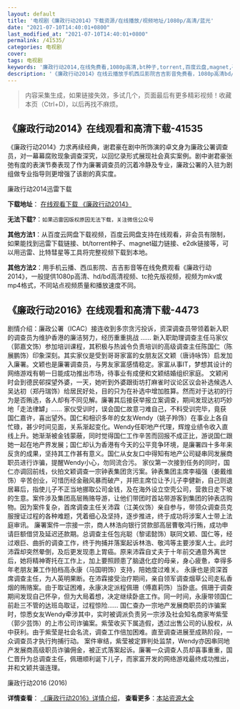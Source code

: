 ```yaml
---
layout: default
title: '电视剧《廉政行动2014》下载资源/在线播放/视频地址/1080p/高清/蓝光'
date: "2021-07-10T14:40:01+0800"
last_modified_at: "2021-07-10T14:40:01+0800"
permalink: /41535/
categories: 电视剧
cover:
tags: 电视剧
keywords: '廉政行动2014,在线免费看,1080p高清,bt种子,torrent,百度云盘,magnet,磁力链,迅雷下载资源'
description: '《廉政行动2014》在线云播放手机西瓜影院吉吉影音免费看，1080p高清bd/hd未删减完整版和tc抢先枪版，mkv/mp4格式，附带bt/torrent种子、magnet/磁力链、百度云盘、网盘资源迅雷下载链接'
---
```


>内容采集生成，如果链接失效，多试几个，页面最后有更多精彩视频！收藏本页（Ctrl+D)，以后再找不麻烦。


## 《廉政行动2014》在线观看和高清下载-41535

《廉政行动2014》力求再续经典，谢君豪在剧中所饰演的卓文身为廉政公署调查员，对一幕幕腐败现象调查深究，以回忆录形式展现社会真实案例。剧中谢君豪张弛有度的表演节奏表现了作为廉署调查员的沉着冷静及专业，廉政公署的入驻为剧组做专业指导则更增强了该剧的真实度。</p>


廉政行动2014迅雷下载

**下载地址**： [在线观看下载 《廉政行动2014》](https://www.993dy.com//vod-detail-id-10739.html) 


**无法下载?**：`如果迅雷因版权原因无法下载，关注微信公众号 `

**其他方法1**：从百度云网盘下载视频，百度云网盘支持在线观看，非会员有限制，如果能找到迅雷下载链接、bt/torrent种子、magnet磁力链接、e2dk链接等，可以用迅雷、比特彗星等工具将完整视频下载到本地。

**其他方法2**：用手机云播、西瓜影院、吉吉影音等在线免费观看《廉政行动2014》，一般提供1080p高清、hd/bd高清视频、tc抢先版视频，视频为mkv或mp4格式，不同站点视频质量和播放速度不同。


## 《廉政行动2016》在线观看和高清下载-4473

剧情介绍：廉政公署（ICAC）接连收到多宗贪污投诉，资深调查员带领着新入职的调查员为维护香港的廉洁努力，经历重重挑战 …… 新入职助理调查主任马家仪（郭嘉文饰）参加培训课程，其积极与热诚令负责培训的高级调查主任陈国仁（陈展鹏饰）印象深刻。其实家仪是受到哥哥家富的女朋友区文颖（唐诗咏饰）启发加入廉署。文颖也是廉署调查员，与男友家富感情稳定。家富从事IT，梦想其设计的网络游戏有朝一日能成功推出市场，待事业有成便和文颖结婚组织家庭。 文颖闲时会到德民邨探望外婆，一天，她听到外婆跟街坊打麻雀时议论区议会补选候选人吴达初（郑丹瑞饰）给居民好处，目的只为在补选中增加胜算。然而对于达初的行为是否贿选，各人却有不同见解。廉署其后接获举报立案调查，期间发现达初巧妙地「走法律罅」…… 家仪受训时，误会国仁故意刁难自己，不料受训完毕，竟获国仁嘉许，喜出望外。国仁和相识多年的女友Wendy（姚子羚饰）在事业上各自忙碌，甚少时间见面，关系渐起变化。Wendy任职地产代理，辉煌业绩令收入直线上升。她渐渐被金钱蒙蔽，同时觉得国仁工作辛苦而回报不成正比，游说国仁跟她一起在地产界发展；国仁却认为香港有今天的公平竞争环境，是廉署四十多年来反贪的成果，坚持其工作甚有意义。国仁从女友口中得知有地产公司疑串同发展商职员进行诈骗，提醒Wendy小心，勿同流合污。 家仪第一次接到任务的同时，国仁亦调回前线，伙拍文颖调查一宗钟表集团贪污案。钟表集团主席李福强（姜戴维饰）辛苦创业，可惜历经金融风暴而破产，并把主席位让予儿子李健新，自己则退居幕后，指使儿子不正当地挪取公司金钱，及在海外设立空壳公司，营救日走下坡的生意。案件涉及集团高层贿赂导游，让他们带团时首站带游客到集团的钟表店购物。因为案件复杂，首席调查主任关沛霖（江美仪饰）亲自参与，带领众调查员克服搜证过程的各种难题，凭着细心及坚持，逐步推进，终于成功将涉案人士带上法庭审讯。 廉署案件一宗接一宗，商人林浩向银行贷款部高层曹敬鸿行贿，成功申请巨额借贷及延迟还款期。总调查主任包兆聪（黎诺懿饰）联同文颖、国仁等，经过艰巨、曲折的调查工作，终于拘捕并落案起诉林浩、敬鸿等主要涉案人士。此时沛霖却突然晕倒，及后更发现患上胃癌。原来沛霖自丈夫于十年前交通意外离世后，她将精神寄托在工作上，加上要照顾患了脑退化症的母亲，身心疲惫，幸得多年老朋友兼工作拍档高永康（马国明饰）支持，陪她度过难关。 永康也是资深首席调查主任，为人英明果断。在沛霖接受治疗期间，亲自领军调查烟草公司走私香烟的贿赂案。由于取证困难，永康决定派程佩珊（傅嘉莉饰）当卧底。佩珊于调查期间发现自己怀孕，但为大局着想，决定继续卧底工作。同一时间，永康带领国仁前赴三不管的达班岛取证，过程惊险…… 国仁查办一宗地产发展商职员的诈骗案时，惊悉女友Wendy牵涉其中，实时被调派负责另一宗涉及社会知名商家岑紫莹（郭少芸饰）的上市公司诈骗案。紫莹收买下属造假，透过出售公司的认股权，从中获利。由于紫莹是社会名流，调查工作倍加困难。直至调查进展至成熟阶段，一众调查员才执行拘捕行动。 案件审结，紫莹被定罪判处监禁，Wendy亦因串同地产发展商高级职员诈骗佣金，被正式落案起诉。廉署一众调查人员却喜事重重，国仁晋升为总调查主任，佩珊顺利诞下儿子，而家富开发的网络游戏最终成功推出，并和文颖共谐连理。


廉政行动2016 (2016)

**详情查看**： [《廉政行动2016》详情介绍](/movie/4473/)， **查看更多**：[本站资源大全](/movie/t/all/)

